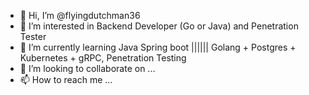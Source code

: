 - 👋 Hi, I’m @flyingdutchman36
- 👀 I’m interested in Backend Developer (Go or Java) and Penetration Tester
- 🌱 I’m currently learning Java Spring boot |||||| Golang + Postgres + Kubernetes + gRPC, Penetration Testing
- 💞️ I’m looking to collaborate on ...
- 📫 How to reach me ...

<!---
flyingdutchman36/flyingdutchman36 is a ✨ special ✨ repository because its `README.md` (this file) appears on your GitHub profile.
You can click the Preview link to take a look at your changes.
--->
